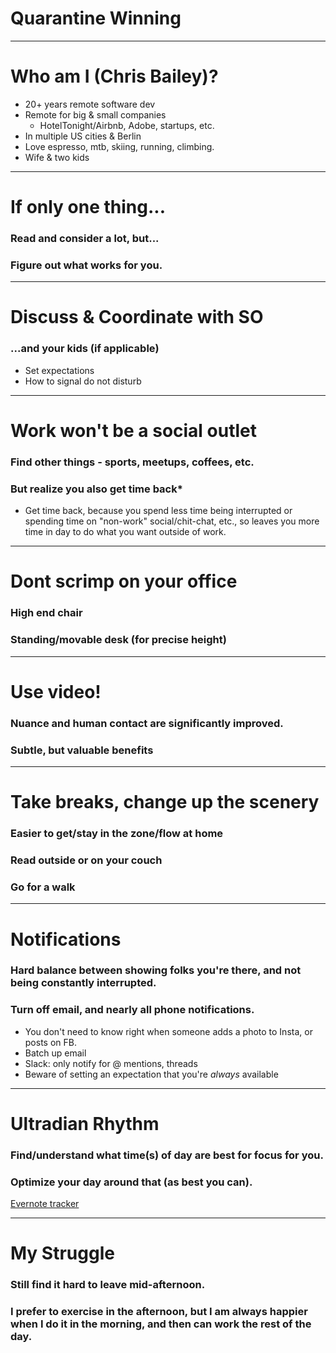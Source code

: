 # Quarantine Winning

---

# Who am I (Chris Bailey)?

- 20+ years remote software dev
- Remote for big & small companies
  - HotelTonight/Airbnb, Adobe, startups, etc.
- In multiple US cities & Berlin
- Love espresso, mtb, skiing, running, climbing.
- Wife & two kids

---

# If only one thing...

### Read and consider a lot, but...

### Figure out what works for you.

---

# Discuss & Coordinate with SO

### ...and your kids (if applicable)

- Set expectations
- How to signal do not disturb

---

# Work won't be a social outlet

### Find other things - sports, meetups, coffees, etc.

### But realize you also get time back\*

- Get time back, because you spend less time being interrupted or spending time on "non-work" social/chit-chat, etc., so leaves you more time in day to do what you want outside of work.

---

# Dont scrimp on your office

### High end chair

### Standing/movable desk (for precise height)

---

# Use video!

### Nuance and human contact are significantly improved.

### Subtle, but valuable benefits

---

# Take breaks, change up the scenery

### Easier to get/stay in the zone/flow at home

### Read outside or on your couch

### Go for a walk

---

# Notifications

### Hard balance between showing folks you're there, and not being constantly interrupted.

### Turn off email, and nearly all phone notifications.

- You don't need to know right when someone adds a photo to Insta, or posts on FB.
- Batch up email
- Slack: only notify for @ mentions, threads
- Beware of setting an expectation that you're _always_ available

---

# Ultradian Rhythm

### Find/understand what time(s) of day are best for focus for you.

### Optimize your day around that (as best you can).

[Evernote tracker](https://www.evernote.com/shard/s308/client/snv?noteGuid=453583da-e243-4e37-8377-bd1d4e12a260&noteKey=d9ea6e6ffc977da2&sn=https://www.evernote.com/shard/s308/sh/453583da-e243-4e37-8377-bd1d4e12a260/d9ea6e6ffc977da2&title=Circadian%2BRhythm%2BTracker)

---

# My Struggle

### Still find it hard to leave mid-afternoon.

### I prefer to exercise in the afternoon, but I am always happier when I do it in the morning, and then can work the rest of the day.
